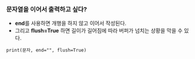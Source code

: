 ### 문자열을 이어서 출력하고 싶다?
- **end**를 사용하면 개행을 하지 않고 이어서 작성된다.
- 그리고 **flush=True** 하면 길이가 길어짐에 따라 버퍼가 넘치는 상황을 막을 수 있다.
```
print(문자, end="", flush=True)
```